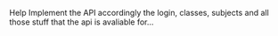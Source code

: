 Help Implement the API accordingly the login, classes, subjects and all those stuff that the api is avaliable for...  
